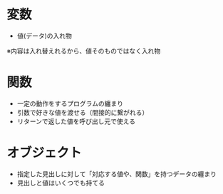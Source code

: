 # 変数
- 値(データ)の入れ物

※内容は入れ替えれるから、値そのものではなく入れ物

# 関数
- 一定の動作をするプログラムの纏まり
- 引数で好きな値を渡せる（間接的に繋がれる）
- リターンで返した値を呼び出し元で使える

# オブジェクト
- 指定した見出しに対して「対応する値や、関数」を持つデータの纏まり
- 見出しと値はいくつでも持てる